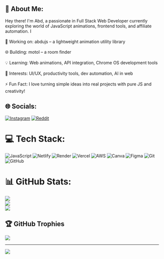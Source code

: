 ## 💫 About Me:
Hey there! I'm Abd, a passionate in  Full Stack Web Developer currently exploring the world of JavaScript animations, frontend tools, and affiliate automation. I<br><br>🔭 Working on: abdujs – a lightweight animation utility library<br><br>🌐 Building: motol – a room   finder<br><br>💡 Learning: Web animations, API integration, Chrome OS development tools<br><br>🧠 Interests: UI/UX, productivity tools, dev automation, AI in web<br><br>⚡ Fun Fact: I love turning simple ideas into real projects with pure JS and creativity!


## 🌐 Socials:
[![Instagram](https://img.shields.io/badge/Instagram-%23E4405F.svg?logo=Instagram&logoColor=white)](https://instagram.com/abdulla7x0) [![Reddit](https://img.shields.io/badge/Reddit-%23FF4500.svg?logo=Reddit&logoColor=white)](https://reddit.com/user/abdulla7x0) 

# 💻 Tech Stack:
![JavaScript](https://img.shields.io/badge/javascript-%23323330.svg?style=for-the-badge&logo=javascript&logoColor=%23F7DF1E) ![Netlify](https://img.shields.io/badge/netlify-%23000000.svg?style=for-the-badge&logo=netlify&logoColor=#00C7B7) ![Render](https://img.shields.io/badge/Render-%46E3B7.svg?style=for-the-badge&logo=render&logoColor=white) ![Vercel](https://img.shields.io/badge/vercel-%23000000.svg?style=for-the-badge&logo=vercel&logoColor=white) ![AWS](https://img.shields.io/badge/AWS-%23FF9900.svg?style=for-the-badge&logo=amazon-aws&logoColor=white) ![Canva](https://img.shields.io/badge/Canva-%2300C4CC.svg?style=for-the-badge&logo=Canva&logoColor=white) ![Figma](https://img.shields.io/badge/figma-%23F24E1E.svg?style=for-the-badge&logo=figma&logoColor=white) ![Git](https://img.shields.io/badge/git-%23F05033.svg?style=for-the-badge&logo=git&logoColor=white) ![GitHub](https://img.shields.io/badge/github-%23121011.svg?style=for-the-badge&logo=github&logoColor=white)
# 📊 GitHub Stats:
![](https://github-readme-stats.vercel.app/api?username=abd&theme=github_dark_dimmed&hide_border=false&include_all_commits=true&count_private=false)<br/>
![](https://nirzak-streak-stats.vercel.app/?user=abd&theme=github_dark_dimmed&hide_border=false)<br/>
![](https://github-readme-stats.vercel.app/api/top-langs/?username=abd&theme=github_dark_dimmed&hide_border=false&include_all_commits=true&count_private=false&layout=compact)

## 🏆 GitHub Trophies
![](https://github-profile-trophy.vercel.app/?username=abd&theme=radical&no-frame=false&no-bg=true&margin-w=4)

---
[![](https://visitcount.itsvg.in/api?id=abd&icon=0&color=0)](https://visitcount.itsvg.in)

<!-- Proudly created with GPRM ( https://gprm.itsvg.in ) -->
